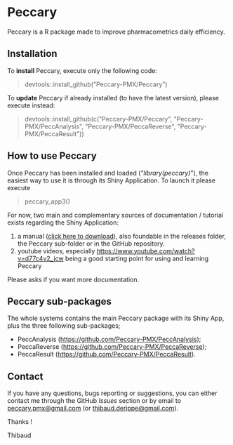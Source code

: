 # Peccary

Peccary is a R package made to improve pharmacometrics daily efficiency. 

## Installation 

To **install** Peccary, execute only the following code:

> devtools::install_github("Peccary-PMX/Peccary")


To **update** Peccary if already installed (to have the latest version), please execute instead:

> devtools::install_github(c("Peccary-PMX/Peccary", "Peccary-PMX/PeccAnalysis", "Peccary-PMX/PeccaReverse", "Peccary-PMX/PeccaResult"))

## How to use Peccary

Once Peccary has been installed and loaded (*"library(peccary)*"), the easiest way to use it is through its Shiny Application. To launch it please execute

> peccary_app3() 

For now, two main and complementary sources of documentation / tutorial exists regarding the Shiny Application:

1. a manual ([click here to download](https://github.com/Peccary-PMX/Peccary/releases/download/Documentation/Peccary_Documentation.html)), also foundable  in the releases folder, the Peccary sub-folder or in the GitHub repository.
2. youtube videos, especially https://www.youtube.com/watch?v=d77c4v2_jcw being a good starting point for using and learning Peccary

Please asks if you want more documentation.

## Peccary sub-packages

The whole systems contains the main Peccary package with its Shiny App, plus the three following sub-packages;

+ PeccAnalysis (https://github.com/Peccary-PMX/PeccAnalysis);
+ PeccaReverse (https://github.com/Peccary-PMX/PeccaReverse);
+ PeccaResult (https://github.com/Peccary-PMX/PeccaResult).


## Contact

If you have any questions, bugs reporting or suggestions, you can either contact me  through the GitHub *Issues* section or by email to peccary.pmx@gmail.com (or thibaud.derippe@gmail.com).

Thanks  ! 

Thibaud
